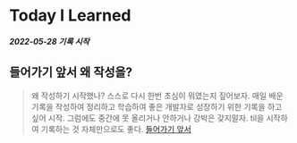 # Today I Learned 
***2022-05-28 기록 시작***
## 들어가기 앞서 왜 작성을?

>왜 작성하기 시작했나? 스스로 다시 한번 초심이 뭐였는지 짚어보자. 
매일 배운 기록을 작성하여 정리하고 학습하여 좋은 개발자로 성장하기 위한 기록을 하고 싶어 시작.
그럼에도 중간에 못 올리거나 안하거나 강박은 갖지말자. til을 시작하여 기록하는 것 자체만으로도 좋다. 
[들어가기 앞서](-들어가기-앞서-왜-작성을)
